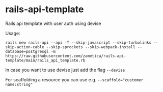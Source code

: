 # rails-api-template

Rails api template with user auth using devise

Usage:

`rails new rails-api --api -T --skip-javascript --skip-turbolinks --skip-action-cable --skip-sprockets --skip-webpack-install --database=postgresql -m https://raw.githubusercontent.com/zametica/rails-api-template/main/rails_api_template.rb`

In case you want to use devise just add the flag `--devise`

For scaffolding a resource you can use e.g. `--scaffold="customer name:string"`

